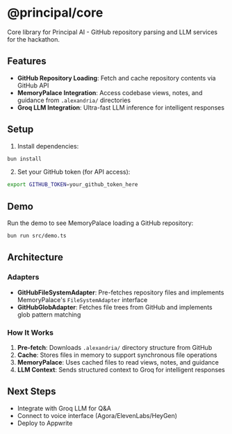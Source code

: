 # @principal/core

Core library for Principal AI - GitHub repository parsing and LLM services for the hackathon.

## Features

- **GitHub Repository Loading**: Fetch and cache repository contents via GitHub API
- **MemoryPalace Integration**: Access codebase views, notes, and guidance from `.alexandria/` directories
- **Groq LLM Integration**: Ultra-fast LLM inference for intelligent responses

## Setup

1. Install dependencies:
```bash
bun install
```

2. Set your GitHub token (for API access):
```bash
export GITHUB_TOKEN=your_github_token_here
```

## Demo

Run the demo to see MemoryPalace loading a GitHub repository:

```bash
bun run src/demo.ts
```

## Architecture

### Adapters

- **GitHubFileSystemAdapter**: Pre-fetches repository files and implements MemoryPalace's `FileSystemAdapter` interface
- **GitHubGlobAdapter**: Fetches file trees from GitHub and implements glob pattern matching

### How It Works

1. **Pre-fetch**: Downloads `.alexandria/` directory structure from GitHub
2. **Cache**: Stores files in memory to support synchronous file operations
3. **MemoryPalace**: Uses cached files to read views, notes, and guidance
4. **LLM Context**: Sends structured context to Groq for intelligent responses

## Next Steps

- Integrate with Groq LLM for Q&A
- Connect to voice interface (Agora/ElevenLabs/HeyGen)
- Deploy to Appwrite
